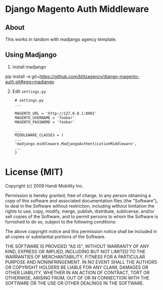 Django Magento Auth Middleware
=============


About
-----
This works in tandom with madjango agency template.  

Using Madjango
-------------------------------

1. install madjango

pip install -e git+https://github.com/blitzagency/django-magento-auth.git#egg=madjango


2. Edit `settings.py` 

        # settings.py
        ...
        
        MAGENTO_URL = 'http://127.0.0.1:8001'
        MAGENTO_USERNAME = 'foobar'
        MAGENTO_PASSWORD = 'foobar'
        
        ...
        MIDDLEWARE_CLASSES = (
        ...
        'madjango.middleware.MadjangoAuthenticationMiddleware',
        ...
        }


License (MIT)
=============

Copyright (c) 2009 Handi Mobility Inc.

Permission is hereby granted, free of charge, to any person
obtaining a copy of this software and associated documentation
files (the "Software"), to deal in the Software without
restriction, including without limitation the rights to use,
copy, modify, merge, publish, distribute, sublicense, and/or sell
copies of the Software, and to permit persons to whom the
Software is furnished to do so, subject to the following
conditions:

The above copyright notice and this permission notice shall be
included in all copies or substantial portions of the Software.

THE SOFTWARE IS PROVIDED "AS IS", WITHOUT WARRANTY OF ANY KIND,
EXPRESS OR IMPLIED, INCLUDING BUT NOT LIMITED TO THE WARRANTIES
OF MERCHANTABILITY, FITNESS FOR A PARTICULAR PURPOSE AND
NONINFRINGEMENT. IN NO EVENT SHALL THE AUTHORS OR COPYRIGHT
HOLDERS BE LIABLE FOR ANY CLAIM, DAMAGES OR OTHER LIABILITY,
WHETHER IN AN ACTION OF CONTRACT, TORT OR OTHERWISE, ARISING
FROM, OUT OF OR IN CONNECTION WITH THE SOFTWARE OR THE USE OR
OTHER DEALINGS IN THE SOFTWARE.
